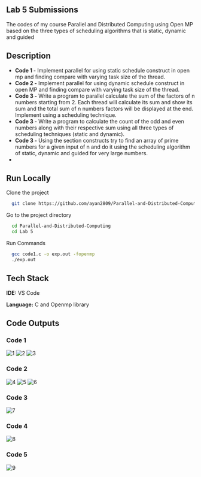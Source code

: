 ## Lab 5 Submissions

The codes of my course Parallel and Distributed Computing using Open MP based
on the three types of scheduling algorithms that is static, dynamic and guided


## Description

- **Code 1 -** Implement parallel for using static schedule construct in open mp and finding compare with varying task size of the thread.
- **Code 2 -** Implement parallel for using dynamic schedule construct in open MP and finding compare with varying task size of the thread.
- **Code 3 -** Write a program to parallel calculate the sum of the factors of n numbers starting from 2. Each thread will calculate its sum and show its sum and the total sum of n numbers factors will be displayed at the end. Implement using a scheduling technique.
- **Code 3 -** Write a program to calculate the count of the odd and even numbers along with their respective sum using all three types of scheduling techniques (static and dynamic). 
- **Code 3 -** Using the section constructs try to find an array of prime numbers for a given input of n and do it using the scheduling algorithm of static, dynamic and guided for very large numbers.
- 

## Run Locally

Clone the project

```bash
  git clone https://github.com/ayan2809/Parallel-and-Distributed-Computing
```

Go to the project directory

```bash
  cd Parallel-and-Distributed-Computing
  cd Lab 5
```

Run Commands

```bash
  gcc code1.c -o exp.out -fopenmp
  ./exp.out 
```

  
## Tech Stack

**IDE:** VS Code

**Language:** C and Openmp library

  
## Code Outputs

### Code 1
![1](https://user-images.githubusercontent.com/42286904/132041851-fe786958-61b3-4389-b28a-162a411fca1a.png)
![2](https://user-images.githubusercontent.com/42286904/132041864-a26b2511-b0ba-4b9d-b76b-9506bfb48c63.png)
![3](https://user-images.githubusercontent.com/42286904/132041872-f4774b43-ad30-4a0e-9bff-1fd7d241d0cb.png)

### Code 2
![4](https://user-images.githubusercontent.com/42286904/132041892-3632e572-ff97-471e-aab3-04c87e7d2ade.png)
![5](https://user-images.githubusercontent.com/42286904/132041900-63a76cf4-09b4-4587-91e2-0ad5a056cd0a.png)
![6](https://user-images.githubusercontent.com/42286904/132041910-cf5b883f-f531-458b-8b2c-31879af7aae4.png)

### Code 3
![7](https://user-images.githubusercontent.com/42286904/132041968-d2f562f5-9e7e-46c3-9fd9-a45326186511.png)

### Code 4
![8](https://user-images.githubusercontent.com/42286904/132041997-0148a35b-8c92-4dc6-8d71-172845f4eb32.png)

### Code 5
![9](https://user-images.githubusercontent.com/42286904/132042019-643a376a-624c-467c-ab93-35794d58e329.png)









